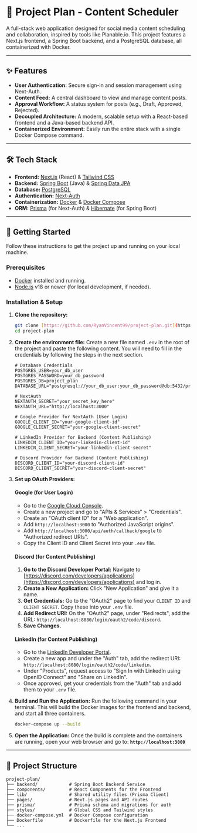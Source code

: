 # 🚀 Project Plan - Content Scheduler

A full-stack web application designed for social media content scheduling and collaboration, inspired by tools like Planable.io. This project features a Next.js frontend, a Spring Boot backend, and a PostgreSQL database, all containerized with Docker.

---

## ✨ Features

* **User Authentication:** Secure sign-in and session management using Next-Auth.
* **Content Feed:** A central dashboard to view and manage content posts.
* **Approval Workflow:** A status system for posts (e.g., Draft, Approved, Rejected).
* **Decoupled Architecture:** A modern, scalable setup with a React-based frontend and a Java-based backend API.
* **Containerized Environment:** Easily run the entire stack with a single Docker Compose command.

---

## 🛠️ Tech Stack

* **Frontend:** [Next.js](https://nextjs.org/) (React) & [Tailwind CSS](https://tailwindcss.com/)
* **Backend:** [Spring Boot](https://spring.io/projects/spring-boot) (Java) & [Spring Data JPA](https://spring.io/projects/spring-data-jpa)
* **Database:** [PostgreSQL](https://www.postgresql.org/)
* **Authentication:** [Next-Auth](https://next-auth.js.org/)
* **Containerization:** [Docker](https://www.docker.com/) & [Docker Compose](https://docs.docker.com/compose/)
* **ORM:** [Prisma](https://www.prisma.io/) (for Next-Auth) & [Hibernate](https://hibernate.org/) (for Spring Boot)

---

## 🏁 Getting Started

Follow these instructions to get the project up and running on your local machine.

### Prerequisites

* [Docker](https://www.docker.com/products/docker-desktop/) installed and running.
* [Node.js](https://nodejs.org/en/) v18 or newer (for local development, if needed).

### Installation & Setup

1.  **Clone the repository:**
    ```bash
    git clone [https://github.com/RyanVincent99/project-plan.git](https://github.com/RyanVincent99/project-plan.git)
    cd project-plan
    ```

2.  **Create the environment file:**
    Create a new file named `.env` in the root of the project and paste the following content. You will need to fill in the credentials by following the steps in the next section.

    ```.env
    # Database Credentials
    POSTGRES_USER=your_db_user
    POSTGRES_PASSWORD=your_db_password
    POSTGRES_DB=project_plan
    DATABASE_URL="postgresql://your_db_user:your_db_password@db:5432/project_plan"

    # NextAuth
    NEXTAUTH_SECRET="your_secret_key_here"
    NEXTAUTH_URL="http://localhost:3000"

    # Google Provider for NextAuth (User Login)
    GOOGLE_CLIENT_ID="your-google-client-id"
    GOOGLE_CLIENT_SECRET="your-google-client-secret"

    # LinkedIn Provider for Backend (Content Publishing)
    LINKEDIN_CLIENT_ID="your-linkedin-client-id"
    LINKEDIN_CLIENT_SECRET="your-linkedin-client-secret"

    # Discord Provider for Backend (Content Publishing)
    DISCORD_CLIENT_ID="your-discord-client-id"
    DISCORD_CLIENT_SECRET="your-discord-client-secret"
    ```

3.  **Set up OAuth Providers:**

    #### Google (for User Login)
    - Go to the [Google Cloud Console](https://console.cloud.google.com/).
    - Create a new project and go to "APIs & Services" > "Credentials".
    - Create an "OAuth client ID" for a "Web application".
    - Add `http://localhost:3000` to "Authorized JavaScript origins".
    - Add `http://localhost:3000/api/auth/callback/google` to "Authorized redirect URIs".
    - Copy the Client ID and Client Secret into your `.env` file.

    #### Discord (for Content Publishing)
    1.  **Go to the Discord Developer Portal:** Navigate to [https://discord.com/developers/applications](https://discord.com/developers/applications) and log in.
    2.  **Create a New Application:** Click "New Application" and give it a name.
    3.  **Get Credentials:** Go to the "OAuth2" page to find your `CLIENT ID` and `CLIENT SECRET`. Copy these into your `.env` file.
    4.  **Add Redirect URI:** On the "OAuth2" page, under "Redirects", add the URL: `http://localhost:8080/login/oauth2/code/discord`.
    5.  **Save Changes.**

    #### LinkedIn (for Content Publishing)
    - Go to the [LinkedIn Developer Portal](https://www.linkedin.com/developers/apps).
    - Create a new app and under the "Auth" tab, add the redirect URI: `http://localhost:8080/login/oauth2/code/linkedin`.
    - Under "Products", request access to "Sign In with LinkedIn using OpenID Connect" and "Share on LinkedIn".
    - Once approved, get your credentials from the "Auth" tab and add them to your `.env` file.

4.  **Build and Run the Application:**
    Run the following command in your terminal. This will build the Docker images for the frontend and backend, and start all three containers.

    ```bash
    docker-compose up --build
    ```

5.  **Open the Application:**
    Once the build is complete and the containers are running, open your web browser and go to:
    **`http://localhost:3000`**

---

## 📂 Project Structure

```
project-plan/
├── backend/            # Spring Boot Backend Service
├── components/         # React Components for the Frontend
├── lib/                # Shared utility files (Prisma Client)
├── pages/              # Next.js pages and API routes
├── prisma/             # Prisma schema and migrations for auth
├── styles/             # Global CSS and Tailwind styles
├── docker-compose.yml  # Docker Compose configuration
├── Dockerfile          # Dockerfile for the Next.js Frontend
└── ...
```